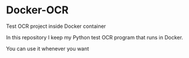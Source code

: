 # Docker-OCR
Test OCR project inside Docker container

In this repository I keep my Python test OCR program that runs in Docker.

You can use it whenever you want
